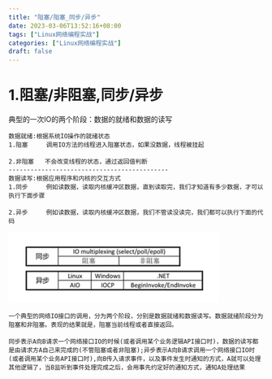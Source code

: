 ```yaml
---
title: "阻塞/阻塞_同步/异步"
date: 2023-03-06T13:52:16+08:00
tags: ["Linux网络编程实战"]
categories: ["Linux网络编程实战"]
draft: false
---
```


# 1.阻塞/非阻塞,同步/异步
典型的一次IO的两个阶段：数据的就绪和数据的读写  

```text
数据就绪:根据系统IO操作的就绪状态
1.阻塞     调用IO方法的线程进入阻塞状态，如果没数据，线程被挂起

2.非阻塞   不会改变线程的状态，通过返回值判断
--------------------------------------------
数据读写:根据应用程序和内核的交互方式  
1.同步     例如读数据，读取内核缓冲区数据，直到读取完，我们才知道有多少数据，才可以执行下面步骤

2.异步     例如读数据，读取内核缓冲区数据，我们不管读没读完，我们都可以执行下面的代码

```
![1](../images/project/1.png)  

```text
一个典型的网络IO接口的调用，分为两个阶段，分别是数据就绪和数据读写。数据就绪阶段分为阻塞和非阻塞。表现的结果就是，阻塞当前线程或者直接返回。

同步表示A向B请求一个网络接口IO的时候(或者调用某个业务逻辑API接口时)，数据的读写都是由请求方A自己来完成的(不管阻塞或者非阻塞);异步表示A向B请求调用一个网络接口IO时(或者调用某个业务API接口时),向B传入请求事件，以及事件发生时通知的方式，A就可以处理其他逻辑了，当B监听到事件处理完成之后，会用事先约定好的通知方式，通知A处理结果
```
